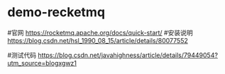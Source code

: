 # demo-recketmq
#官网
https://rocketmq.apache.org/docs/quick-start/
#安装说明
https://blog.csdn.net/hsl_1990_08_15/article/details/80077552

#测试代码
https://blog.csdn.net/javahighness/article/details/79449054?utm_source=blogxgwz1
